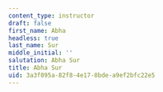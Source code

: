 ```yaml
---
content_type: instructor
draft: false
first_name: Abha
headless: true
last_name: Sur
middle_initial: ''
salutation: Abha Sur
title: Abha Sur
uid: 3a3f095a-82f8-4e17-8bde-a9ef2bfc22e5
---
```

